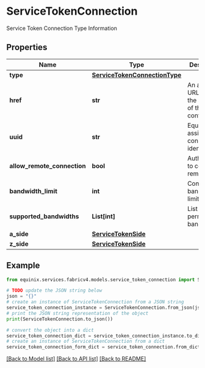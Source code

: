 # ServiceTokenConnection

Service Token Connection Type Information

## Properties

Name | Type | Description | Notes
------------ | ------------- | ------------- | -------------
**type** | [**ServiceTokenConnectionType**](ServiceTokenConnectionType.md) |  | 
**href** | **str** | An absolute URL that is the subject of the link&#39;s context. | [optional] [readonly] 
**uuid** | **str** | Equinix-assigned connection identifier | [optional] 
**allow_remote_connection** | **bool** | Authorization to connect remotely | [optional] [default to False]
**bandwidth_limit** | **int** | Connection bandwidth limit in Mbps | [optional] 
**supported_bandwidths** | **List[int]** | List of permitted bandwidths. | [optional] 
**a_side** | [**ServiceTokenSide**](ServiceTokenSide.md) |  | [optional] 
**z_side** | [**ServiceTokenSide**](ServiceTokenSide.md) |  | [optional] 

## Example

```python
from equinix.services.fabricv4.models.service_token_connection import ServiceTokenConnection

# TODO update the JSON string below
json = "{}"
# create an instance of ServiceTokenConnection from a JSON string
service_token_connection_instance = ServiceTokenConnection.from_json(json)
# print the JSON string representation of the object
print(ServiceTokenConnection.to_json())

# convert the object into a dict
service_token_connection_dict = service_token_connection_instance.to_dict()
# create an instance of ServiceTokenConnection from a dict
service_token_connection_form_dict = service_token_connection.from_dict(service_token_connection_dict)
```
[[Back to Model list]](../README.md#documentation-for-models) [[Back to API list]](../README.md#documentation-for-api-endpoints) [[Back to README]](../README.md)


